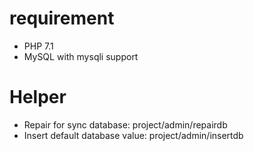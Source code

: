 # requirement
- PHP 7.1
- MySQL with mysqli support

# Helper
- Repair for sync database: project/admin/repairdb
- Insert default database value: project/admin/insertdb
